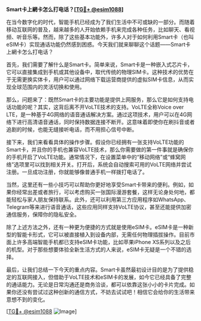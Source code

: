 **Smart卡上網卡怎么打电话？[[TG💪+ @esim1088](https://t.me/s/esim1088)]**

在当今数字化的时代，智能手机已经成为了我们生活中不可或缺的一部分。而随着移动互联网的普及，越来越多的人开始依赖手机来完成各种任务，比如聊天、看视频、听音乐等。然而，除了这些基本功能外，许多人对于如何利用Smart卡（也叫eSIM卡）实现通话功能仍然感到困惑。今天我们就来聊聊这个话题——Smart卡上網卡怎么打电话？

首先，我们需要了解什么是Smart卡。简单来说，Smart卡是一种嵌入式芯片卡，它可以直接集成到手机或其他设备中，取代传统的物理SIM卡。这种技术的优势在于无需更换实体卡，用户可以通过网络下载运营商提供的虚拟SIM卡信息，从而实现全球范围内的灵活切换和使用。

那么，问题来了：既然Smart卡的主要功能是提供上网服务，那么它是如何支持电话功能的呢？其实，这背后离不开VoLTE技术的支持。VoLTE全称Voice over LTE，是一种基于4G网络的语音通话解决方案。通过这项技术，用户可以在4G网络下进行高清语音通话，同时保持数据连接不断开。这意味着即使你在刷抖音或者追剧的时候，也能无缝接听电话，而不用担心信号中断。

接下来，我们来看看具体的操作步骤。假设你已经拥有一张支持VoLTE功能的Smart卡，并且你的手机也兼容VoLTE技术，那么你需要做的第一件事就是确保你的手机开启了VoLTE功能。通常情况下，在设置菜单中的“移动网络”或“蜂窝网络”选项里可以找到相关开关。打开后，系统会自动搜索可用的VoLTE网络并尝试注册。一旦成功注册，你就能够像普通手机一样拨打电话了。

当然，这里还有一些小技巧可以帮助你更好地享受Smart卡带来的便利。例如，如果你经常出差或者旅行，可以考虑购买一张国际漫游套餐，这样无论身处何地，都能轻松与家人朋友保持联系。此外，还可以利用第三方应用程序如WhatsApp、Telegram等来进行语音通话，这些应用同样支持VoLTE协议，甚至还能提供加密通信服务，保障你的隐私安全。

除了上述方法之外，还有一种更为便捷的方式就是使用eSIM卡。eSIM卡是一种新型的智能卡形式，它可以被直接植入到设备内部，无需任何物理插拔操作。目前市面上许多高端智能手机都已支持eSIM卡功能，比如苹果iPhone XS系列以及之后的机型。对于那些想要体验全新生活方式的人来说，eSIM卡无疑是一个不错的选择。

最后，让我们总结一下今天的重点内容。Smart卡虽然最初设计目的是为了提供稳定的互联网接入，但借助于VoLTE技术和eSIM卡的发展，如今它已经具备了完整的通话能力。无论是日常沟通还是商务洽谈，都可以依靠这张小小的卡片完成。如果你还没有尝试过这种创新的通信方式，不妨去试试吧！相信它会给你的生活带来意想不到的变化。

[[TG💪+ @esim1088](https://t.me/s/esim1088) ![Image](https://i.postimg.cc/4NQfJmqS/Snipaste-2025-05-13-00-14-12.png)]